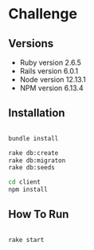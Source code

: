 # Challenge


## Versions

* Ruby version 2.6.5
* Rails version 6.0.1
* Node version 12.13.1
* NPM version 6.13.4

## Installation


```bash

bundle install

rake db:create
rake db:migraton
rake db:seeds

cd client
npm install
```

## How To Run


```bash

rake start

```
